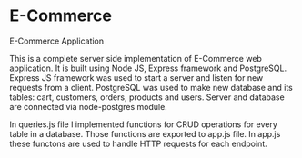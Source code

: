 # E-Commerce
E-Commerce Application

This is a complete server side implementation of E-Commerce web application.
It is built using Node JS, Express framework and PostgreSQL.
Express JS framework was used to start a server and listen for new requests from a client.
PostgreSQL was used to make new database and its tables: cart, customers, orders, products and users.
Server and database are connected via node-postgres module.

In queries.js file I implemented functions for CRUD operations for every table in a database.
Those functions are exported to app.js file. In app.js these functons are used to handle HTTP requests for each endpoint.
